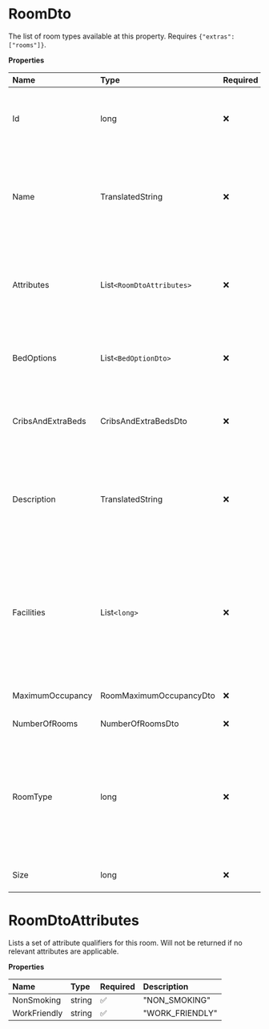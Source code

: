 # RoomDto

The list of room types available at this property. Requires `{"extras":["rooms"]}`.

**Properties**

| Name              | Type                      | Required | Description                                                                                                                                                       |
| :---------------- | :------------------------ | :------- | :---------------------------------------------------------------------------------------------------------------------------------------------------------------- |
| Id                | long                      | ❌       | A signed integer number that uniquely identifies an accommodation property room.                                                                                  |
| Name              | TranslatedString          | ❌       | Translated description of this room. The maximum number of characters returned may be limited by contract.                                                        |
| Attributes        | List`<RoomDtoAttributes>` | ❌       | Lists a set of attribute qualifiers for this room. Will not be returned if no relevant attributes are applicable.                                                 |
| BedOptions        | List`<BedOptionDto>`      | ❌       | Lists all possible bedding options for this room or apartment.                                                                                                    |
| CribsAndExtraBeds | CribsAndExtraBedsDto      | ❌       | Lists room options regarding adding cribs and/or extra beds.                                                                                                      |
| Description       | TranslatedString          | ❌       | Translated description of this room. The maximum number of characters returned may be limited by contract.                                                        |
| Facilities        | List`<long>`              | ❌       | A signed integer number that uniquely identifies an accommodation property room facility. Examples of facilities are: Coffee/Tea maker, TV, Airconditioning, etc. |
| MaximumOccupancy  | RoomMaximumOccupancyDto   | ❌       | Occupancy limits and options.                                                                                                                                     |
| NumberOfRooms     | NumberOfRoomsDto          | ❌       | Total rooms available.                                                                                                                                            |
| RoomType          | long                      | ❌       | A signed integer number that uniquely identifies an accommodation property room type. Example of room types are: Suite, Apartment, Twin/Double etc.               |
| Size              | long                      | ❌       | The room area in square meters.                                                                                                                                   |

# RoomDtoAttributes

Lists a set of attribute qualifiers for this room. Will not be returned if no relevant attributes are applicable.

**Properties**

| Name         | Type   | Required | Description     |
| :----------- | :----- | :------- | :-------------- |
| NonSmoking   | string | ✅       | "NON_SMOKING"   |
| WorkFriendly | string | ✅       | "WORK_FRIENDLY" |

<!-- This file was generated by liblab | https://liblab.com/ -->
